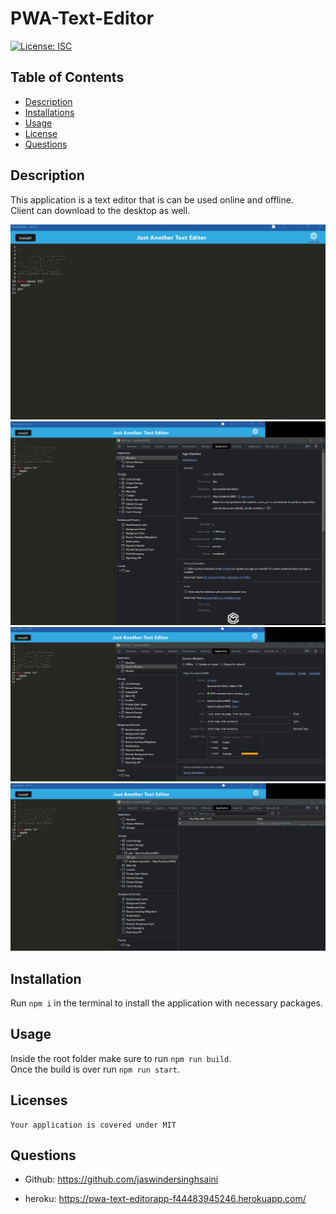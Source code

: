 # PWA-Text-Editor

  [![License: ISC](https://img.shields.io/badge/License-MIT-blue.svg)](https://opensource.org/licenses/MIT)
  
  ## Table of Contents
  * [Description](#description)
  * [Installations](#installation)
  * [Usage](#usage)
  * [License](#license)
  * [Questions](#questions)

  ## Description
  This application is a text editor that is can be used online and offline. <br>
  Client can download to the desktop as well. <br>

  ![jate](./assets/images/JateApp.png)
  ![jate](./assets/images/JateManifest.png)
  ![jate](./assets/images/ServiceWorkers.png)
  ![jate](./assets/images/IndexedDBStorage.png)

  ## Installation
  Run `npm i` in the terminal to install the application with necessary packages.

  ## Usage
  Inside the root folder make sure to run `npm run build`. <br>
  Once the build is over run `npm run start`.

  ## Licenses
    Your application is covered under MIT

  ## Questions
  * Github: https://github.com/jaswindersinghsaini
  
  * heroku: https://pwa-text-editorapp-f44483945246.herokuapp.com/
  
